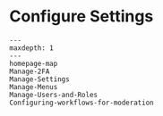 # Configure Settings

```{toctree}
---
maxdepth: 1
---
homepage-map
Manage-2FA
Manage-Settings
Manage-Menus
Manage-Users-and-Roles
Configuring-workflows-for-moderation
```